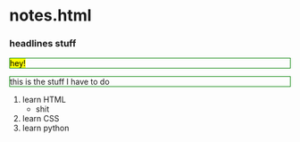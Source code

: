 # notes.html
<h3> headlines stuff </h3>
<p><mark> hey! </mark></p>
<style> p{border: 1px solid green}
div {border: 1px solid green} </style> 
<p> this is the stuff I have to do </p>
<ol>
<li> learn HTML 
<ul> 
<li> shit
</ul>
<li> learn CSS
<li> learn python
</ol>
